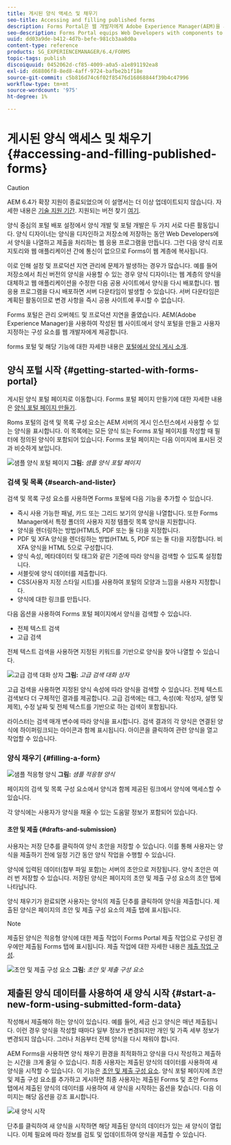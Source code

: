 ```yaml
---
title: 게시된 양식 액세스 및 채우기
seo-title: Accessing and filling published forms
description: Forms Portal은 웹 개발자에게 Adobe Experience Manager(AEM)을 사용하여 작성된 웹 사이트에서 양식 포털을 만들고 사용자 지정할 수 있는 구성 요소를 제공합니다.
seo-description: Forms Portal equips Web Developers with components to create and customize a forms portal on websites authored using Adobe Experience Manager (AEM).
uuid: dd03a9de-b412-4d7b-befe-981cb3aa8d0a
content-type: reference
products: SG_EXPERIENCEMANAGER/6.4/FORMS
topic-tags: publish
discoiquuid: 0452062d-cf85-4009-a0a5-a1e891192ea8
exl-id: d68806f8-8ed8-4aff-9724-bafbe2b1f18e
source-git-commit: c5b816d74c6f02f85476d16868844f39b4c47996
workflow-type: tm+mt
source-wordcount: '975'
ht-degree: 1%

---
```


# 게시된 양식 액세스 및 채우기 {#accessing-and-filling-published-forms}

>[!CAUTION]
>
>AEM 6.4가 확장 지원이 종료되었으며 이 설명서는 더 이상 업데이트되지 않습니다. 자세한 내용은 [기술 지원 기간](https://helpx.adobe.com/kr/support/programs/eol-matrix.html). 지원되는 버전 찾기 [여기](https://experienceleague.adobe.com/docs/).

양식 중심의 포털 배포 설정에서 양식 개발 및 포털 개발은 두 가지 서로 다른 활동입니다. 양식 디자이너는 양식을 디자인하고 저장소에 저장하는 동안 Web Developers에서 양식을 나열하고 제출을 처리하는 웹 응용 프로그램을 만듭니다. 그런 다음 양식 리포지토리와 웹 애플리케이션 간에 통신이 없으므로 Forms이 웹 계층에 복사됩니다.

이로 인해 설정 및 프로덕션 지연 관리에 문제가 발생하는 경우가 많습니다. 예를 들어 저장소에서 최신 버전의 양식을 사용할 수 있는 경우 양식 디자이너는 웹 계층의 양식을 대체하고 웹 애플리케이션을 수정한 다음 공용 사이트에서 양식을 다시 배포합니다. 웹 응용 프로그램을 다시 배포하면 서버 다운타임이 발생할 수 있습니다. 서버 다운타임은 계획된 활동이므로 변경 사항을 즉시 공용 사이트에 푸시할 수 없습니다.

Forms 포털은 관리 오버헤드 및 프로덕션 지연을 줄였습니다. AEM(Adobe Experience Manager)을 사용하여 작성된 웹 사이트에서 양식 포털을 만들고 사용자 지정하는 구성 요소를 웹 개발자에게 제공합니다.

forms 포털 및 해당 기능에 대한 자세한 내용은 [포털에서 양식 게시 소개](/help/forms/using/introduction-publishing-forms.md).

## 양식 포털 시작 {#getting-started-with-forms-portal}

게시된 양식 포털 페이지로 이동합니다. Forms 포털 페이지 만들기에 대한 자세한 내용은 [양식 포털 페이지 만들기](/help/forms/using/creating-form-portal-page.md).

Roms 포털의 검색 및 목록 구성 요소는 AEM 서버의 게시 인스턴스에서 사용할 수 있는 양식을 표시합니다. 이 목록에는 모든 양식 또는 Forms 포털 페이지를 작성할 때 필터에 정의된 양식이 포함되어 있습니다. Forms 포털 페이지는 다음 이미지에 표시된 것과 비슷하게 보입니다.

![샘플 양식 포털 페이지 ](assets/forms-portal-page.png)
**그림:** *샘플 양식 포털 페이지*

### 검색 및 목록 {#search-and-lister}

검색 및 목록 구성 요소를 사용하면 Forms 포털에 다음 기능을 추가할 수 있습니다.

* 즉시 사용 가능한 패널, 카드 또는 그리드 보기의 양식을 나열합니다. 또한 Forms Manager에서 특정 폴더의 사용자 지정 템플릿 목록 양식을 지원합니다.
* 양식을 렌더링하는 방법(HTML5, PDF 또는 둘 다)을 지정합니다.
* PDF 및 XFA 양식을 렌더링하는 방법(HTML 5, PDF 또는 둘 다)을 지정합니다. 비 XFA 양식을 HTML 5으로 구성합니다.
* 양식 속성, 메타데이터 및 태그와 같은 기준에 따라 양식을 검색할 수 있도록 설정합니다.
* 서블릿에 양식 데이터를 제출합니다.
* CSS(사용자 지정 스타일 시트)를 사용하여 포털의 모양과 느낌을 사용자 지정합니다.
* 양식에 대한 링크를 만듭니다.

다음 옵션을 사용하여 Forms 포털 페이지에서 양식을 검색할 수 있습니다.

* 전체 텍스트 검색
* 고급 검색

전체 텍스트 검색을 사용하면 지정된 키워드를 기반으로 양식을 찾아 나열할 수 있습니다.

![고급 검색 대화 상자](assets/search-panel.png)
**그림:** *고급 검색 대화 상자*

고급 검색을 사용하면 지정된 양식 속성에 따라 양식을 검색할 수 있습니다. 전체 텍스트 검색보다 더 구체적인 결과를 제공합니다. 고급 검색에는 태그, 속성(예: 작성자, 설명 및 제목), 수정 날짜 및 전체 텍스트를 기반으로 하는 검색이 포함됩니다.

라이스터는 검색 매개 변수에 따라 양식을 표시합니다. 검색 결과의 각 양식은 연결된 양식에 하이퍼링크되는 아이콘과 함께 표시됩니다. 아이콘을 클릭하여 관련 양식을 열고 작업할 수 있습니다.

### 양식 채우기 {#filling-a-form}

![샘플 적응형 양식](assets/filling_a_form.png)
**그림:** *샘플 적응형 양식*

페이지의 검색 및 목록 구성 요소에서 양식과 함께 제공된 링크에서 양식에 액세스할 수 있습니다.

각 양식에는 사용자가 양식을 채울 수 있는 도움말 정보가 포함되어 있습니다.

#### 초안 및 제출 {#drafts-and-submission}

사용자는 저장 단추를 클릭하여 양식 초안을 저장할 수 있습니다. 이를 통해 사용자는 양식을 제출하기 전에 일정 기간 동안 양식 작업을 수행할 수 있습니다.

양식에 입력된 데이터(첨부 파일 포함)는 서버의 초안으로 저장됩니다. 양식 초안은 여러 번 저장할 수 있습니다. 저장된 양식은 페이지의 초안 및 제출 구성 요소의 초안 탭에 나타납니다.

양식 채우기가 완료되면 사용자는 양식의 제출 단추를 클릭하여 양식을 제출합니다. 제출된 양식은 페이지의 초안 및 제출 구성 요소의 제출 탭에 표시됩니다.

>[!NOTE]
>
>제출된 양식은 적응형 양식에 대한 제출 작업이 Forms Portal 제출 작업으로 구성된 경우에만 제출됨 Forms 탭에 표시됩니다. 제출 작업에 대한 자세한 내용은 [제출 작업 구성](/help/forms/using/configuring-submit-actions.md).

![초안 및 제출 구성 요소](assets/draft-submission.png)
**그림:** *초안 및 제출 구성 요소*

## 제출된 양식 데이터를 사용하여 새 양식 시작 {#start-a-new-form-using-submitted-form-data}

작성해서 제출해야 하는 양식이 있습니다. 예를 들어, 세금 신고 양식은 매년 제출됩니다. 이런 경우 양식을 작성할 때마다 일부 정보가 변경되지만 개인 및 가족 세부 정보가 변경되지 않습니다. 그러나 처음부터 전체 양식을 다시 채워야 합니다.

AEM Forms을 사용하면 양식 채우기 환경을 최적화하고 양식을 다시 작성하고 제출하는 시간을 크게 줄일 수 있습니다. 최종 사용자는 제출된 양식의 데이터를 사용하여 새 양식을 시작할 수 있습니다. 이 기능은 [초안 및 제출 구성 요소](/help/forms/using/draft-submission-component.md). 양식 포털 페이지에 초안 및 제출 구성 요소를 추가하고 게시하면 최종 사용자는 제출된 Forms 및 초안 Forms 탭에서 제출된 양식의 데이터를 사용하여 새 양식을 시작하는 옵션을 찾습니다. 다음 이미지는 해당 옵션을 강조 표시합니다.

![새 양식 시작](assets/start-a-new-form.png)

단추를 클릭하여 새 양식을 시작하면 해당 제출된 양식의 데이터가 있는 새 양식이 열립니다. 이제 필요에 따라 정보를 검토 및 업데이트하여 양식을 제출할 수 있습니다.
